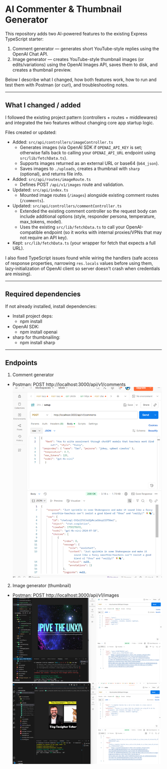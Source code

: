 # AI Commenter & Thumbnail Generator

This repository adds two AI-powered features to the existing Express TypeScript starter:

1. Comment generator — generates short YouTube-style replies using the OpenAI Chat API.
2. Image generator — creates YouTube-style thumbnail images (or edits/variations) using the OpenAI Images API, saves them to disk, and creates a thumbnail preview.

Below I describe what I changed, how both features work, how to run and test them with Postman (or curl), and troubleshooting notes.

---

## What I changed / added

I followed the existing project pattern (controllers + routes + middlewares) and integrated the two features without changing core app startup logic.

Files created or updated:
- Added: `src/api/controllers/imageController.ts`  
  - Generates images (via OpenAI SDK if `OPENAI_API_KEY` is set; otherwise falls back to calling your `OPENAI_API_URL` endpoint using `src/lib/fetchData.ts`).
  - Supports images returned as an external URL or base64 (`b64_json`).
  - Saves images to `./uploads`, creates a thumbnail with `sharp` (optional), and returns file info.
- Added: `src/api/routes/imageRoute.ts`  
  - Defines POST `/api/v1/images` route and validation.
- Updated: `src/api/index.ts`  
  - Mounted image routes (`/images`) alongside existing comment routes (`/comments`).
- Updated: `src/api/controllers/commentController.ts`  
  - Extended the existing comment controller so the request body can include additional options (style, responder persona, temperature, max_tokens, model).
  - Uses the existing `src/lib/fetchData.ts` to call your OpenAI-compatible endpoint (so it works with internal proxies/VPNs that may not require an API key).
- Kept: `src/lib/fetchData.ts` (your wrapper for fetch that expects a full URL).

I also fixed TypeScript issues found while wiring the handlers (safe access of response properties, narrowing `res.locals` values before using them, lazy-initialization of OpenAI client so server doesn't crash when credentials are missing).

---


## Required dependencies

If not already installed, install dependencies:

- Install project deps:
  - npm install
- OpenAI SDK:
  - npm install openai
- sharp for thumbnailing:
  - npm install sharp
---

## Endpoints

1) Comment generator
- Postman: POST http://localhost:3000/api/v1/comments
![comments generator](src/public/comments.png)

2) Image generator (thumbnail)
- Postman: POST http://localhost:3000/api/v1/images
![image generator](src/public/image-generator.png)
![image generator](src/public/teacher.png)